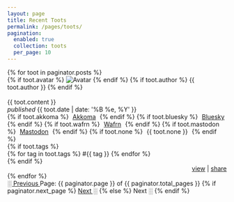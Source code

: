 ```yaml
---
layout: page
title: Recent Toots
permalink: /pages/toots/
pagination:
  enabled: true
  collection: toots
  per_page: 10
---
```


<div class="toots-section">
  {% for toot in paginator.posts %}
    <div class="toots-item item">
      {% if toot.avatar %}
        <img src="{{ toot.avatar }}" alt="Avatar" class="no-center toot-avatar pack-avatar">
      {% endif %}
      {% if toot.author %}
        {{ toot.author }}
      {% endif %}
      <br /><br />
      <div>{{ toot.content }}</div>
      <span class="date"><i>published</i> {{ toot.date | date: '%B %e, %Y' }}</span>
      <div class="syndicate">
        <i class="ph ph-broadcast" title="Syndication"></i>
        {% if toot.akkoma %}
          <span style="padding:0px 5px 0px 5px;">
            <a href="{{ toot.akkoma }}" target="_blank">Akkoma</a>
          </span>
        {% endif %}
        {% if toot.bluesky %}
          <span style="padding:0px 5px 0px 5px;">
            <a href="{{ toot.bluesky }}" target="_blank">Bluesky</a>
          </span>
        {% endif %}
        {% if toot.wafrn %}
          <span style="padding:0px 5px 0px 5px;">
            <a href="{{ toot.wafrn }}" target="_blank">Wafrn</a>
          </span>
        {% endif %}
        {% if toot.mastodon %}
          <span style="padding:0px 5px 0px 5px;">
            <a href="{{ toot.mastodon }}" target="_blank">Mastodon</a>
          </span>
        {% endif %}
        {% if toot.none %}
          <span style="padding:0px 5px 0px 5px;">
            {{ toot.none }}
          </span>
        {% endif %}
      </div>
      {% if toot.tags %}
        <div class="tags">
          {% for tag in toot.tags %}
            <span>#{{ tag }}</span>
          {% endfor %}
        </div>
      {% endif %}
        <div style="text-align: right;">
        <a href="{{ toot.url }}" class="small-link">view</a> |
        <a href="javascript:void(0);" class="small-link" onclick="copyToClipboard('{{ toot.url }}')">share</a>
        <script src="/assets/js/clipboard.js"></script>
      </div>
    </div>
  {% endfor %}
</div>

<!-- Pagination links -->
<div class="pagination">
  <a href="{{ paginator.previous_page_path }}" class="previous {% if paginator.page == 1 %}disabled{% endif %}">
    ░ Previous
  </a>
  <span class="page_number">
    Page: {{ paginator.page }} of {{ paginator.total_pages }}
  </span>
  {% if paginator.next_page %}
    <a href="{{ paginator.next_page_path }}" class="next">Next ░</a>
  {% else %}
    <span class="next">Next ░</span>
  {% endif %}
</div>